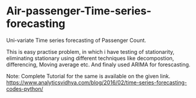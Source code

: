 # Air-passenger-Time-series-forecasting
Uni-variate Time series forecasting of Passenger Count.

This is easy practise problem, in which i have testing of stationarity, eliminating stationary using different techniques like decompostion, differencing, Moving average etc. And finaly used ARIMA for forescasting.

Note: Complete Tutorial for the same is available on the given link.
https://www.analyticsvidhya.com/blog/2016/02/time-series-forecasting-codes-python/
